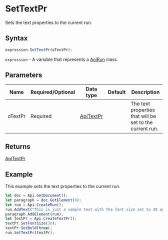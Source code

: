 # SetTextPr

Sets the text properties to the current run.

## Syntax

```javascript
expression.SetTextPr(oTextPr);
```

`expression` - A variable that represents a [ApiRun](../ApiRun.md) class.

## Parameters

| **Name** | **Required/Optional** | **Data type** | **Default** | **Description** |
| ------------- | ------------- | ------------- | ------------- | ------------- |
| oTextPr | Required | [ApiTextPr](../../ApiTextPr/ApiTextPr.md) |  | The text properties that will be set to the current run. |

## Returns

[ApiTextPr](../../ApiTextPr/ApiTextPr.md)

## Example

This example sets the text properties to the current run.

```javascript editor-docx
let doc = Api.GetDocument();
let paragraph = doc.GetElement(0);
let run = Api.CreateRun();
run.AddText("This is just a sample text with the font size set to 30 and the font weight set to bold.");
paragraph.AddElement(run);
let textPr = Api.CreateTextPr();
textPr.SetFontSize(30);
textPr.SetBold(true);
run.SetTextPr(textPr);
```

